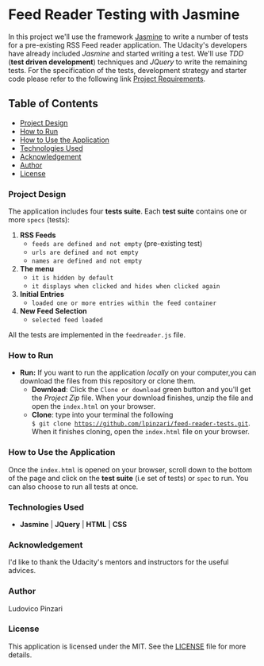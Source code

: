 # Feed Reader Testing with Jasmine

In this project we'll use the framework [Jasmine](http://jasmine.github.io/) to write a number of tests for a pre-existing RSS Feed reader application. The Udacity's developers have already included *Jasmine* and started writing a test. We'll use *TDD* (**test driven development**) techniques and *JQuery* to write the remaining tests. For the specification of the tests, development strategy and starter code please refer to the following link [Project Requirements](https://github.com/udacity/frontend-nanodegree-feedreader).

## Table of Contents

* [Project Design](#project-design)
* [How to Run](#how-to-run)
* [How to Use the Application](#how-to-use-the-application)
* [Technologies Used](#technologies-used)
* [Acknowledgement](#acknowledgement)
* [Author](#author)
* [License](#license)

### Project Design

The application includes four **tests suite**. Each **test suite** contains one or more `specs` (tests):

1. **RSS Feeds**
    * `feeds are defined and not empty` (pre-existing test)
    * `urls are defined and not empty`
    * `names are defined and not empty`
2. **The menu**
    * `it is hidden by default`
    * `it displays when clicked and hides when clicked again`
3. **Initial Entries**
    * `loaded one or more entries within the feed container`
4. **New Feed Selection**
    * `selected feed loaded`

All the tests are implemented in the `feedreader.js` file.

### How to Run

- **Run:** If you want to run the application *locally* on your computer,you can download the files from this repository or clone them.
    - **Download**: Click the <code>Clone or download</code> green button and you'll get the *Project Zip* file. When your download finishes, unzip the file and open the <code>index.html</code> on your browser.
    - **Clone**: type into your terminal the following <code> $ git clone https://github.com/lpinzari/feed-reader-tests.git</code>. When it finishes cloning, open the <code>index.html</code> file on your browser.

### How to Use the Application

Once the <code>index.html</code> is opened on your browser, scroll down to the bottom of the page and click on the **test suite** (i.e set of tests) or `spec` to run. You can also choose to run all tests at once.

### Technologies Used

- **Jasmine** | **JQuery** | **HTML** | **CSS**

### Acknowledgement

I'd like to thank the Udacity's mentors and instructors for the useful advices.

### Author

Ludovico Pinzari

### License

This application is licensed under the MIT. See the [LICENSE](./LICENSE) file for more details.
